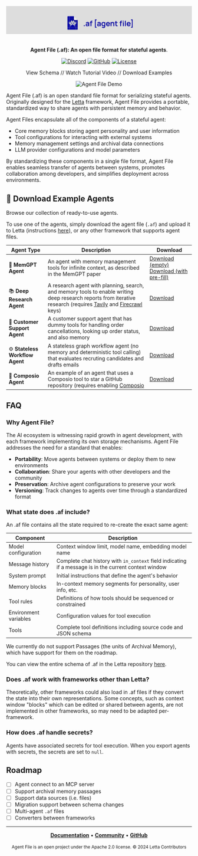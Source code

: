 <a href="https://docs.letta.com/">
  <img alt="Agent File (.af): An open standard file format for stateful agents." src="/assets/agentfile.png">
</a>

<p align="center">
    <br /><b>Agent File (.af): An open file format for stateful agents</b>.
</p>

<div align="center">
  
[![Discord](https://img.shields.io/discord/1161736243340640419?label=Discord&logo=discord&logoColor=5865F2&style=flat-square&color=5865F2)](https://discord.gg/letta)
[![GitHub](https://img.shields.io/github/stars/letta-ai/agent-file?style=flat-square&logo=github&label=Stars&color=gold)](https://github.com/letta-ai/agent-file)
[![License](https://img.shields.io/badge/License-Apache%202.0-silver?style=flat-square)](LICENSE)

</div>

<p align="center">
View Schema // Watch Tutorial Video // Download Examples 
</p>

<p align="center">
  <img src="https://raw.githubusercontent.com/letta-ai/agent-file/main/assets/agent-file-demo.gif" alt="Agent File Demo" width="700">
</p>

Agent File (.af) is an open standard file format for serializing stateful agents. Originally designed for the [Letta](https://letta.com) framework, Agent File provides a portable, standardized way to share agents with persistent memory and behavior.

Agent Files encapsulate all of the components of a stateful agent:
- Core memory blocks storing agent personality and user information
- Tool configurations for interacting with external systems
- Memory management settings and archival data connections
- LLM provider configurations and model parameters

By standardizing these components in a single file format, Agent File enables seamless transfer of agents between systems, promotes collaboration among developers, and simplifies deployment across environments.

## 👾 Download Example Agents

Browse our collection of ready-to-use agents.

To use one of the agents, simply download the agent file (`.af`) and upload it to Letta (instructions [here]()), or any other framework that supports agent files.

|        Agent Type            | Description | Download |
|------------------------------|------------|----------|
| 🧠 **MemGPT Agent**          | An agent with memory management tools for infinite context, as described in the MemGPT paper | [Download (empty)](https://letta-agent-files.s3.us-east-1.amazonaws.com/memgpt_agent.af) [Download (with pre-fill)](https://letta-agent-files.s3.us-east-1.amazonaws.com/memgpt_agent_with_convo.af) |
| 📚 **Deep Research Agent** | A research agent with planning, search, and memory tools to enable writing deep research reports from iterative research (requires [Tavily](https://tavily.com/) and [Firecrawl](https://www.firecrawl.dev/) keys)| [Download](https://letta-agent-files.s3.us-east-1.amazonaws.com/deep_research_agent.af) |
| 🛒 **Customer Support Agent** | A customer support agent that has dummy tools for handling order cancellations, looking up order status, and also memory | [Download](https://letta-agent-files.s3.us-east-1.amazonaws.com/customer_service.af) |
| ⚙️ **Stateless Workflow Agent** | A stateless graph workflow agent (no memory and deterministic tool calling) that evaluates recruting candidates and drafts emails | [Download](https://example.com/item4.af) | 
| 🐙 **Composio Agent** | An example of an agent that uses a Composio tool to star a GitHub repository (requires enabling [Composio](https://composio.dev/) | [Download](https://letta-agent-files.s3.us-east-1.amazonaws.com/composio_github_star_agent.af) |

## FAQ

### Why Agent File?

The AI ecosystem is witnessing rapid growth in agent development, with each framework implementing its own storage mechanisms. Agent File addresses the need for a standard that enables:

- **Portability**: Move agents between systems or deploy them to new environments
- **Collaboration**: Share your agents with other developers and the community
- **Preservation**: Archive agent configurations to preserve your work
- **Versioning**: Track changes to agents over time through a standardized format

### What state does .af include?

An .af file contains all the state required to re-create the exact same agent:

| Component | Description |
|-----------|-------------|
| Model configuration | Context window limit, model name, embedding model name |
| Message history | Complete chat history with `in_context` field indicating if a message is in the current context window |
| System prompt | Initial instructions that define the agent's behavior |
| Memory blocks | In-context memory segments for personality, user info, etc. |
| Tool rules | Definitions of how tools should be sequenced or constrained |
| Environment variables | Configuration values for tool execution |
| Tools | Complete tool definitions including source code and JSON schema |

We currently do not support Passages (the units of Archival Memory), which have support for them on the roadmap.

You can view the entire schema of .af in the Letta repository [here](https://github.com/letta-ai/letta/blob/main/letta/serialize_schemas/pydantic_agent_schema.py).

### Does .af work with frameworks other than Letta?

Theoretically, other frameworks could also load in .af files if they convert the state into their own representations. Some concepts, such as context window "blocks" which can be edited or shared between agents, are not implemented in other frameworks, so may need to be adapted per-framework.

### How does .af handle secrets?

Agents have associated secrets for tool execution. When you export agents with secrets, the secrets are set to `null`.

## Roadmap 
- [ ] Agent connect to an MCP server
- [ ] Support archival memory passages
- [ ] Support data sources (i.e. files)
- [ ] Migration support between schema changes
- [ ] Multi-agent `.af` files
- [ ] Converters between frameworks 

---

<div align="center">

**[Documentation](https://docs.letta.com/agentfile)** • **[Community](https://discord.gg/letta)** • **[GitHub](https://github.com/letta-ai/letta)**

<small>Agent File is an open project under the Apache 2.0 license. © 2024 Letta Contributors</small>
</div>
